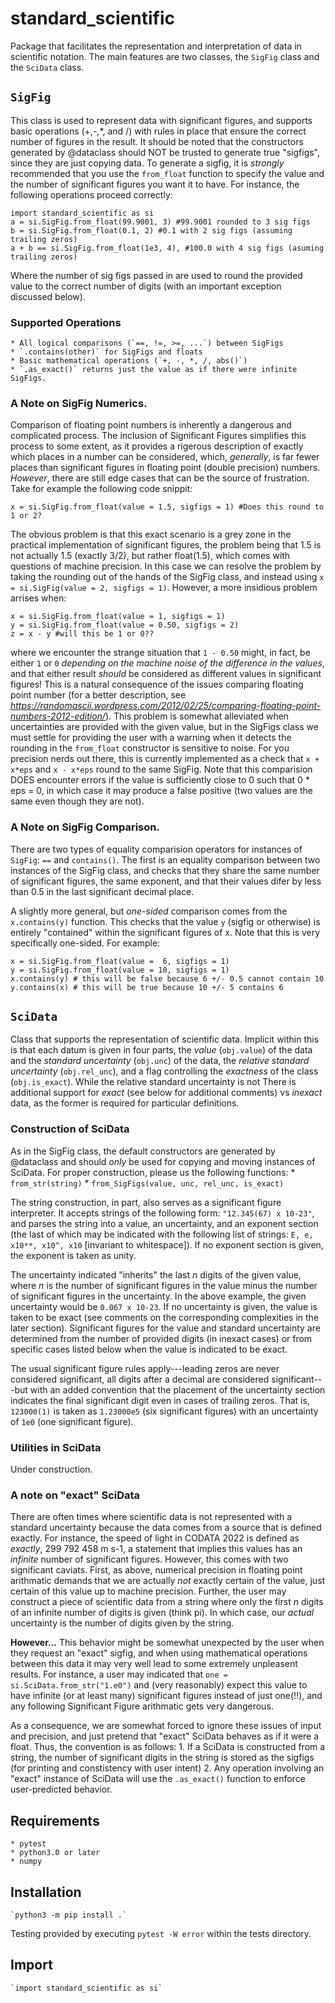 # standard_scientific 
Package that facilitates the representation and interpretation of data in scientific notation. The main features are two classes, the `SigFig` class and the `SciData` class.  

## `SigFig`
This class is used to represent data with significant figures, and supports basic operations (+,-,\*, and /) with rules in place that ensure the correct number of figures in the result. It should be noted that the constructors generated by @dataclass should NOT be trusted to generate true "sigfigs", since they are just copying data. To generate a sigfig, it is *strongly* recommended that you use the `from_float` function to specify the value and the number of significant figures you want it to have. For instance, the following operations proceed correctly:
```
import standard_scientific as si
a = si.SigFig.from_float(99.9001, 3) #99.9001 rounded to 3 sig figs
b = si.SigFig.from_float(0.1, 2) #0.1 with 2 sig figs (assuming trailing zeros)
a + b == si.SigFig.from_float(1e3, 4), #100.0 with 4 sig figs (asuming trailing zeros)
```
Where the number of sig figs passed in are used to round the provided value to the correct number of digits (with an important exception discussed below). 

### Supported Operations
    * All logical comparisons (`==, !=, >=, ...`) between SigFigs
    * `.contains(other)` for SigFigs and floats 
    * Basic mathematical operations (`+, -, *, /, abs()`)
    * `.as_exact()` returns just the value as if there were infinite SigFigs.


### A Note on SigFig Numerics. 
Comparison of floating point numbers is inherently a dangerous and complicated process. The inclusion of Significant Figures simplifies this process to some extent, as it provides a rigerous description of exactly which places in a number can be considered, which, *generally*, is far fewer places than significant figures in floating point (double precision) numbers. *However*, there are still edge cases that can be the source of frustration. Take for example the following code snippit:

```
x = si.SigFig.from_float(value = 1.5, sigfigs = 1) #Does this round to 1 or 2?
``` 

The obvious problem is that this exact scenario is a grey zone in the practical implementation of significant figures, the problem being that 1.5 is not actually 1.5 (exactly 3/2), but rather float(1.5), which comes with questions of machine precision. In this case we can resolve the problem by taking the rounding out of the hands of the SigFig class, and instead using `x = si.SigFig(value = 2, sigfigs = 1)`. However, a more insidious problem arrises when:

```
x = si.SigFig.from_float(value = 1, sigfigs = 1)
y = si.SigFig.from_float(value = 0.50, sigfigs = 2)
z = x - y #will this be 1 or 0?? 
```

where we encounter the strange situation that `1 - 0.50` might, in fact, be either `1` or `0` *depending on the machine noise of the difference in the values*, and that either result *should* be considered as different values in significant figures! This is a natural consequence of the issues comparing floating point number (for a better description, see *https://randomascii.wordpress.com/2012/02/25/comparing-floating-point-numbers-2012-edition/*). This problem is somewhat alleviated when uncertainties are provided with the given value, but in the SigFigs class we must settle for providing the user with a warning when it detects the rounding in the `from_float` constructor is sensitive to noise. For you precision nerds out there, this is currently implemented as a check that  `x + x*eps` and `x - x*eps` round to the same SigFig. Note that this comparision DOES encounter errors if the value is sufficiently close to 0 such that 0 * eps = 0, in which case it may produce a false positive (two values are the same even though they are not). 

### A Note on SigFig Comparison.
There are two types of equality comparision operators for instances of `SigFig`: `==` and `contains()`. The first is an equality comparison between two instances of the SigFig class, and checks that they share the same number of significant figures, the same exponent, and that their values difer by less than 0.5 in the last significant decimal place. 

A slightly more general, but *one-sided* comparison comes from the `x.contains(y)` function. This checks that the value `y` (sigfig or otherwise) is
entirely "contained" within the significant figures of x. Note that this is very specifically one-sided. For example:
```
x = si.SigFig.from_float(value =  6, sigfigs = 1)
y = si.SigFig.from_float(value = 10, sigfigs = 1)
x.contains(y) # this will be false because 6 +/- 0.5 cannot contain 10
y.contains(x) # this will be true because 10 +/- 5 contains 6
``` 
 
## `SciData`
Class that supports the representation of scientific data. Implicit within this is that each datum is given in four parts, the *value* (`obj.value`) of the data and the *standard uncertainty* (`obj.unc`) of the data, the *relative standard uncertainty* (`obj.rel_unc`), and a flag controlling the *exactness* of the class (`obj.is_exact`). While the relative standard uncertainty is not  There is additional support for *exact* (see below for additional comments) vs *inexact* data, as the former is required for particular definitions. 

### Construction of SciData
As in the SigFig class, the default constructors are generated by @dataclass and should *only* be used for copying and moving instances of SciData. For proper construction, please us the following functions: 
    * `from_str(string)` 
    * `from_SigFigs(value, unc, rel_unc, is_exact)`

The string construction, in part, also serves as a significant figure interpreter. It accepts strings of the following form:
`"12.345(67) x 10-23"`, and parses the string into a value, an uncertainty, and an exponent section (the last of which may be indicated with the following list of strings: `E, e, x10**, x10^, x10` [invariant to whitespace]). If no exponent section is given, the exponent is taken as unity. 

The uncertainty indicated "inherits" the last *n* digits of the given value, where *n* is the number of significant figures in the value minus the number of significant figures in the uncertainty. In the above example, the given uncertainty would be `0.067 x 10-23`. If no uncertainty is given, the value is taken to be exact (see comments on the corresponding complexities in the later section). Significant figures for the value and standard uncertainty are determined from the number of provided digits (in inexact cases) or from specific cases listed below when the value is indicated to be exact. 

The usual significant figure rules apply---leading zeros are never considered significant, all digits after a decimal are considered significant---but with an added convention that the placement of the uncertainty section indicates the final significant digit even in cases of trailing zeros. That is, `123000(1)` is taken as `1.23000e5` (six significant figures) with an uncertainty of `1e0` (one significant figure). 


### Utilities in SciData
Under construction.


### A note on "exact" SciData
There are often times where scientific data is not represented with a standard uncertainty because the data comes from a source that is defined exactly. For instance, the speed of light in CODATA 2022 is defined as *exactly*, 299 792 458 m s-1, a statement that implies this values has an *infinite* number of significant figures. However, this comes with two significant caviats. First, as above, numerical precision in floating point arithmatic demands that we are actually *not* exactly certain of the value, just certain of this value up to machine precision. Further, the user may construct a piece of scientific data from a string where only the first *n* digits of an infinite number of digits is given (think pi). In which case, our *actual* uncertainty is the number of digits given by the string. 

**However...** This behavior might be somewhat unexpected by the user when they request an "exact" sigfig, and when using mathematical operations between this data it may very well lead to some extremely unpleasent results. For instance, a user may indicated that `one = si.SciData.from_str("1.e0")` and (very reasonably) expect this value to have infinite (or at least many) significant figures instead of just one(!!), and any following Significant Figure arithmatic gets very dangerous. 

As a consequence, we are somewhat forced to ignore these issues of input and precision, and just pretend that "exact" SciData behaves as if it were a float. Thus, the convention is as follows:
    1. If a SciData is constructed from a string, the number of significant digits in the string is stored as the sigfigs (for printing and constistency with user intent)
    2. Any operation involving an "exact" instance of SciData will use the `.as_exact()` function to enforce user-predicted behavior. 

<!---
In the first days of this package, I adopted the following conventions for extracting the precision of an "exact" number generated from a scientific notation string. As noted above, I no longer use this convention, but have left a description here and in the scidata.py file in case it needs to be revied...

"exact" SciData generated from a string obeys the following conventions for the defintion of the value's sigfigs 
    - If the SciData is generated with `from_str`, we take an exact value, `x`, to have significant figures to either the number of decimal places writen (only if there is a "." in the string) or the negative of the exponent of `x * eps`, whichever is smaller.
    - If the SciData is generated from a SigFig, we use the exact values contained within input.
    - If the SciData is generated from `exact_from_float`, we take the exact value, `x`, to have significant figures equal to the negative of the exponent of `x * eps`. 
--->

## Requirements
    * pytest
    * python3.0 or later
    * numpy

## Installation
    `python3 -m pip install .`

Testing provided by executing `pytest -W error` within the tests directory. 

## Import
    `import standard_scientific as si`


